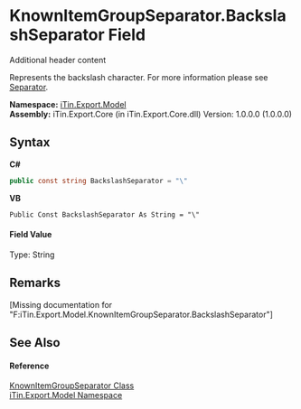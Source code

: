 # KnownItemGroupSeparator.BackslashSeparator Field
Additional header content 

Represents the backslash character. For more information please see <a href="P_iTin_Export_Model_GroupItemModel_Separator">Separator</a>.

**Namespace:**&nbsp;<a href="N_iTin_Export_Model">iTin.Export.Model</a><br />**Assembly:**&nbsp;iTin.Export.Core (in iTin.Export.Core.dll) Version: 1.0.0.0 (1.0.0.0)

## Syntax

**C#**<br />
``` C#
public const string BackslashSeparator = "\"
```

**VB**<br />
``` VB
Public Const BackslashSeparator As String = "\"
```


#### Field Value
Type: String

## Remarks
\[Missing <remarks> documentation for "F:iTin.Export.Model.KnownItemGroupSeparator.BackslashSeparator"\]

## See Also


#### Reference
<a href="T_iTin_Export_Model_KnownItemGroupSeparator">KnownItemGroupSeparator Class</a><br /><a href="N_iTin_Export_Model">iTin.Export.Model Namespace</a><br />